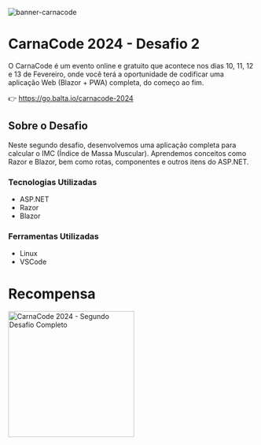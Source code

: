 ![banner-carnacode](https://github.com/balta-io/carnacode-balta-2024-desafio-01/assets/965305/b8cc442c-d64f-4dd1-9414-7fc896b47183)

# CarnaCode 2024 - Desafio 2
O CarnaCode é um evento online e gratuito que acontece nos dias 10, 11, 12 e 13 de Fevereiro, onde você terá a oportunidade de codificar uma aplicação Web (Blazor + PWA) completa, do começo ao fim.


👉 https://go.balta.io/carnacode-2024

## Sobre o Desafio
Neste segundo desafio, desenvolvemos uma aplicação completa para calcular o IMC (Índice de Massa Muscular). Aprendemos conceitos como Razor e Blazor, bem como rotas, componentes e outros itens do ASP.NET.

### Tecnologias Utilizadas
* ASP.NET
* Razor
* Blazor

### Ferramentas Utilizadas
* Linux
* VSCode

# Recompensa
<img src="https://baltaio.blob.core.windows.net/temp/carnacode-badge-desafio-02.png" alt="CarnaCode 2024 - Segundo Desafio Completo" width="256" />
